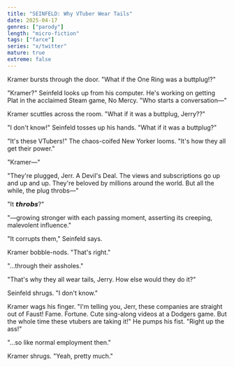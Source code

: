 ```yaml
---
title: "SEINFELD: Why VTuber Wear Tails"
date: 2025-04-17
genres: ["parody"]
length: "micro-fiction"
tags: ["farce"]
series: "x/twitter"
mature: true
extreme: false
---
```

Kramer bursts through the door. "What if the One Ring was a buttplug!?"

"Kramer?" Seinfeld looks up from his computer. He's working on getting Plat in the acclaimed Steam game, No Mercy. "Who starts a conversation—"

Kramer scuttles across the room. "What if it was a buttplug, Jerry??"

"I don't know!" Seinfeld tosses up his hands. "What if it was a buttplug?"

"It's these VTubers!" The chaos-coifed New Yorker looms. "It's how they all get their power."

"Kramer—"

"They're plugged, Jerr. A Devil's Deal. The views and subscriptions go up and up and up. They're beloved by millions around the world. But all the while, the plug throbs—"

"It 𝙩𝙝𝙧𝙤𝙗𝙨?"

"—growing stronger with each passing moment, asserting its creeping, malevolent influence."

"It corrupts them," Seinfeld says.

Kramer bobble-nods. "That's right."

"...through their assholes."

"That's why they all wear tails, Jerry. How else would they do it?"

Seinfeld shrugs. "I don't know."

Kramer wags his finger. "I'm telling you, Jerr, these companies are straight out of Faust! Fame. Fortune. Cute sing-along videos at a Dodgers game. But the whole time these vtubers are taking it!" He pumps his fist. "Right up the ass!"

"...so like normal employment then."

Kramer shrugs. "Yeah, pretty much."